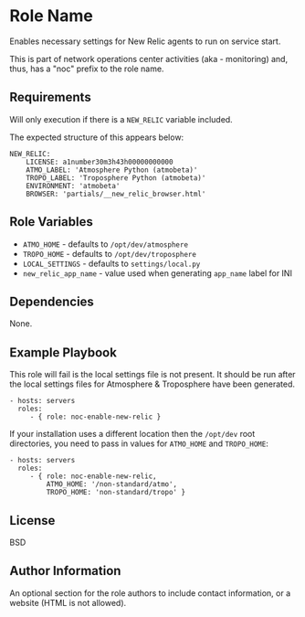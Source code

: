 Role Name
=========

Enables necessary settings for New Relic agents to run on service start.

This is part of network operations center activities (aka - monitoring) and, thus, has a "noc" prefix to the role name.

Requirements
------------

Will only execution if there is a `NEW_RELIC` variable included.

The expected structure of this appears below:
```
NEW_RELIC:
    LICENSE: a1number30m3h43h00000000000
    ATMO_LABEL: 'Atmosphere Python (atmobeta)'
    TROPO_LABEL: 'Troposphere Python (atmobeta)'
    ENVIRONMENT: 'atmobeta'
    BROWSER: 'partials/__new_relic_browser.html'
```

Role Variables
--------------

- `ATMO_HOME` - defaults to `/opt/dev/atmosphere`
- `TROPO_HOME` - defaults to `/opt/dev/troposphere`
- `LOCAL_SETTINGS` - defaults to `settings/local.py`
- `new_relic_app_name` - value used when generating `app_name` label for INI

Dependencies
------------

None.

Example Playbook
----------------

This role will fail is the local settings file is not present. It should be run after the local settings files for Atmosphere & Troposphere have been generated.

    - hosts: servers
      roles:
         - { role: noc-enable-new-relic }

If your installation uses a different location then the `/opt/dev` root directories, you need to pass in values for `ATMO_HOME` and `TROPO_HOME`:

    - hosts: servers
      roles:
         - { role: noc-enable-new-relic,
             ATMO_HOME: '/non-standard/atmo',
             TROPO_HOME: 'non-standard/tropo' }

License
-------

BSD

Author Information
------------------

An optional section for the role authors to include contact information, or a website (HTML is not allowed).
